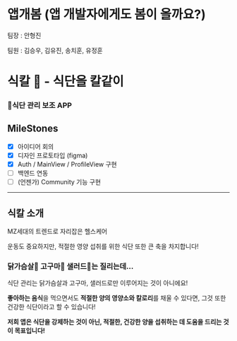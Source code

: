 # 앱개봄 (앱 개발자에게도 봄이 올까요?)

팀장 : 안형진

팀원 : 김승우, 김유진, 송치훈, 유정훈

# 식칼 🍴 - **식**단을 **칼**같이
### 💪식단 관리 보조 APP

## MileStones
- [x] 아이디어 회의
- [x] 디자인 프로토타입 (figma)
- [x] Auth / MainView / ProfileView 구현
- [ ] 백엔드 연동
- [ ] (언젠가) Community 기능 구현

--- 
## 식칼 소개

MZ세대의 트렌드로 자리잡은 헬스케어

운동도 중요하지만, 적절한 영양 섭취를 위한 식단 또한 큰 축을 차지합니다!

### 닭가슴살🐔 고구마🍠 샐러드🥗는 질리는데...

식단 관리는 닭가슴살과 고구마, 샐러드로만 이루어지는 것이 아니에요!

**좋아하는 음식**을 먹으면서도 **적절한 양의 영양소와 칼로리**를 채울 수 있다면,
그것 또한 건강한 식단이라고 할 수 있습니다!

**저희 앱은 식단을 강제하는 것이 아닌, 
적절한, 건강한 양을 섭취하는 데 도움을 드리는 것이 목표입니다!**
